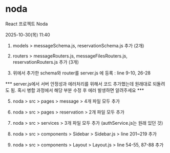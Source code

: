 # noda
React 프로젝트 Noda

2025-10-30(목) 11:40

1. models > messageSchema.js, reservationSchema.js 추가 (2개)

2. routers > messageRouters.js, messageFilesRouters.js, reservationRouters.js 추가 (3개)

3. 위에서 추가한 schema와 router를 server.js 에 등록 : line 9-10, 26-28

  *** server.js에서 서버 안정성과 에러처리를 위해서 코드 추가했는데 원래대로 되돌려도 됨.
      혹시 병합 과정에서 해당 부분 수정 후 에러 발생하면 알려주세요 ***


5. noda > src > pages > message > 4개 파일 모두 추가

6. noda > src > pages > reservation > 2개 파일 모두 추가

7. noda > src > services > 3개 파일 모두 추가 (authService.js는 원래 있던 것)
   
8. noda > src > components > Sidebar > Sidebar.js > line 201~219 추가

9. noda > src > components > Layout > Layout.js > line 54-55, 87-88 추가



